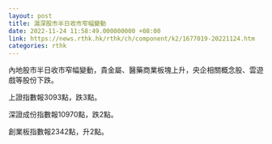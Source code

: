 ```yaml
---
layout: post
title: 滬深股市半日收市窄幅變動
date: 2022-11-24 11:58:49.000000000 +08:00
link: https://news.rthk.hk/rthk/ch/component/k2/1677019-20221124.htm
categories: rthk
---
```


內地股市半日收市窄幅變動，貴金屬、醫藥商業板塊上升，央企相關概念股、雲遊戲等股份下跌。

上證指數報3093點，跌3點。

深證成份指數報10970點，跌2點。

創業板指數報2342點，升2點。
